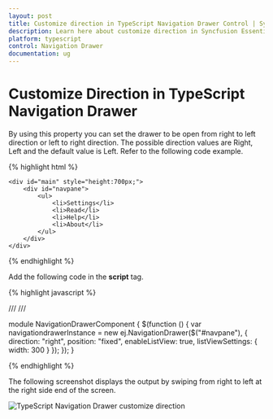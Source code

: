 ```yaml
---
layout: post
title: Customize direction in TypeScript Navigation Drawer Control | Syncfusion
description: Learn here about customize direction in Syncfusion Essential TypeScript Navigation Drawer Control, its elements, and more.
platform: typescript
control: Navigation Drawer
documentation: ug
---
```


# Customize Direction in TypeScript Navigation Drawer

By using this property you can set the drawer to be open from right to left direction or left to right direction. The possible direction values are Right, Left and the default value is Left. Refer to the following code example.

{% highlight html %}

    <div id="main" style="height:700px;">
        <div id="navpane">
            <ul>
                <li>Settings</li>
                <li>Read</li>
                <li>Help</li>
                <li>About</li>
            </ul>
        </div>
    </div>

{% endhighlight %}

Add the following code in the **script** tag.

{% highlight javascript %}
    
 ///  <reference path="tsfiles/jquery.d.ts" />
 /// <reference path="tsfiles/ej.web.all.d.ts" />

module NavigationDrawerComponent {
    $(function () {
        var navigationdrawerInstance = new ej.NavigationDrawer($("#navpane"), {
             direction: "right",
             position: "fixed", 
             enableListView: true,
             listViewSettings: { width: 300 } 
        });
    });
}

{% endhighlight %}


The following screenshot displays the output by swiping from right to left at the right side end of the screen.

![TypeScript Navigation Drawer customize direction](customize-direction_images\customize-direction_img1.png)

